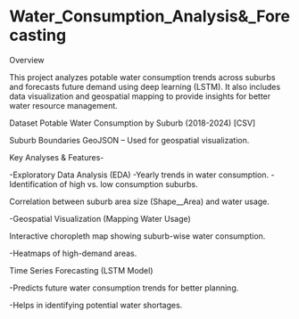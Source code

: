 # Water\_Consumption_Analysis&\_Forecasting

Overview

This project analyzes potable water consumption trends across suburbs and forecasts future demand using deep learning (LSTM). It also includes data visualization and geospatial mapping to provide insights for better water resource management.

Dataset
Potable Water Consumption by Suburb (2018-2024) [CSV]

Suburb Boundaries GeoJSON – Used for geospatial visualization.

Key Analyses & Features-

-Exploratory Data Analysis (EDA)
-Yearly trends in water consumption.
-Identification of high vs. low consumption suburbs.

Correlation between suburb area size (Shape\_\_Area) and water usage.

-Geospatial Visualization (Mapping Water Usage)

Interactive choropleth map showing suburb-wise water consumption.

-Heatmaps of high-demand areas.

Time Series Forecasting (LSTM Model)

-Predicts future water consumption trends for better planning.

-Helps in identifying potential water shortages.
